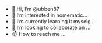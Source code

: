 - 👋 Hi, I’m @ubben87
- 👀 I’m interested in homematic...
- 🌱 I’m currently learning it myselg ...
- 💞️ I’m looking to collaborate on ...
- 📫 How to reach me ...

<!---
ubben87/ubben87 is a ✨ special ✨ repository because its `README.md` (this file) appears on your GitHub profile.
You can click the Preview link to take a look at your changes.
--->
